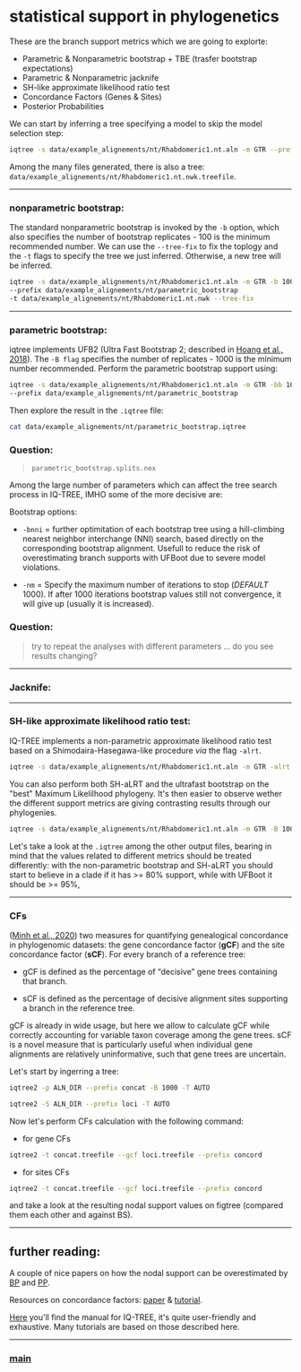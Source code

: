 # statistical support in phylogenetics


These are the branch support metrics which we are going to explorte:

- Parametric & Nonparametric bootstrap + TBE (trasfer bootstrap expectations)
- Parametric & Nonparametric jacknife
- SH-like approximate likelihood ratio test
- Concordance Factors (Genes & Sites)
- Posterior Probabilities

We can start by inferring a tree specifying a model to skip the model selection step:

```bash
iqtree -s data/example_alignements/nt/Rhabdomeric1.nt.aln -m GTR --prefix data/example_alignements/nt/Rhabdomeric1.nt
```

Among the many files generated, there is also a tree: ```data/example_alignements/nt/Rhabdomeric1.nt.nwk.treefile```.

 ---

### nonparametric bootstrap:

The standard nonparametric bootstrap is invoked by the ```-b``` option, which also specifies the number of bootstrap replicates - 100 is the minimum recommended number. We can use the ```--tree-fix``` to fix the toplogy and the ```-t``` flags to specify the tree we just inferred. Otherwise, a new tree will be inferred.

```bash
iqtree -s data/example_alignements/nt/Rhabdomeric1.nt.aln -m GTR -b 100 
--prefix data/example_alignements/nt/parametric_bootstrap 
-t data/example_alignements/nt/Rhabdomeric1.nt.nwk --tree-fix
```

---

### parametric bootstrap:

iqtree implements UFB2 (Ultra Fast Bootstrap 2;  described in [Hoang et al., 2018](https://academic.oup.com/mbe/article/35/2/518/4565479)). The ```-B flag``` specifies the number of replicates - 1000 is the minimum number recommended. Perform the parametric bootstrap support using:

```bash
iqtree -s data/example_alignements/nt/Rhabdomeric1.nt.aln -m GTR -bb 1000 
--prefix data/example_alignements/nt/parametric_bootstrap
```

Then explore the result in the ```.iqtree``` file:

```bash
cat data/example_alignements/nt/parametric_bootstrap.iqtree
```
### Question:

> ```parametric_bootstrap.splits.nex```

Among the large number of parameters which can affect the tree search process in IQ-TREE, IMHO some of the more decisive are:

Bootstrap options:

 * ```-bnni``` = further optimitation of each bootstrap tree using a hill-climbing nearest neighbor interchange (NNI) search, based directly on the corresponding bootstrap alignment. Usefull to reduce the risk of overestimating branch supports with UFBoot due to severe model violations. 

 * ```-nm``` = Specify the maximum number of iterations to stop (*DEFAULT* 1000). If after 1000 iterations bootstrap values still not convergence, it will give up (usually it is increased).

### Question:

> try to repeat the analyses with different parameters ... do you see results changing?

--- 

### Jacknife:



--- 

### SH-like approximate likelihood ratio test:

IQ-TREE implements a non-parametric approximate likelihood ratio test based on a Shimodaira-Hasegawa-like procedure _via_ the flag ```-alrt```.

```bash
iqtree -s data/example_alignements/nt/Rhabdomeric1.nt.aln -m GTR -alrt 1000 --prefix data/example_alignements/nt/alrt
```

You can also perform both SH-aLRT and the ultrafast bootstrap on the "best" Maximum Likelilhood phylogeny. It's then easier to observe wether the different support metrics are giving contrasting results through our phylogenies.

```bash
iqtree -s data/example_alignements/nt/Rhabdomeric1.nt.aln -m GTR -B 1000 -alrt 1000 --prefix data/example_alignements/nt/cobined_supports
```

Let's take a look at the ```.iqtree``` among the other output files, bearing in mind that the values related to different metrics should be treated differently: with the non-parametric bootstrap and SH-aLRT you should start to believe in a clade if it has >= 80% support, while with UFBoot it should be >= 95%,

--- 

### CFs

([Minh et al., 2020](https://academic.oup.com/mbe/article/37/9/2727/5828940)) two measures for quantifying genealogical concordance in phylogenomic datasets: the gene concordance factor (**gCF**) and the site concordance factor (**sCF**). For every branch of a reference tree:

- gCF is defined as the percentage of “decisive” gene trees containing that branch. 

- sCF is defined as the percentage of decisive alignment sites supporting a branch in the reference tree. 


gCF is already in wide usage, but here we allow to calculate gCF while correctly accounting for variable taxon coverage among the gene trees. sCF is a novel measure that is particularly useful when individual gene alignments are relatively uninformative, such that gene trees are uncertain.

Let's start by ingerring a tree:

```bash
iqtree2 -p ALN_DIR --prefix concat -B 1000 -T AUTO
```


```bash
iqtree2 -S ALN_DIR --prefix loci -T AUTO
```

Now let's perform CFs calculation with the following command:

- for gene CFs

```bash
iqtree2 -t concat.treefile --gcf loci.treefile --prefix concord
```

- for sites CFs
```bash
iqtree2 -t concat.treefile --gcf loci.treefile --prefix concord
```

and take a look at the resulting nodal support values on figtree (compared them each other and against BS).

--- 

## further reading: 

A couple of nice papers on how the nodal support can be overestimated by [BP](https://doi.org/10.1016/j.ympev.2014.01.018) and [PP](https://doi.org/10.1080/10635150590924208). 

Resources on concordance factors: [paper](https://www.biorxiv.org/content/10.1101/487801v2) & [tutorial](http://www.robertlanfear.com/blog/files/concordance_factors.html).

[Here](http://www.iqtree.org/doc/iqtree-doc.pdf) you'll find the manual for IQ-TREE, it's quite user-friendly and exhaustive. Many tutorials are based on those described here.

---

### [main](https://github.com/for-giobbe/MP25/tree/main)

